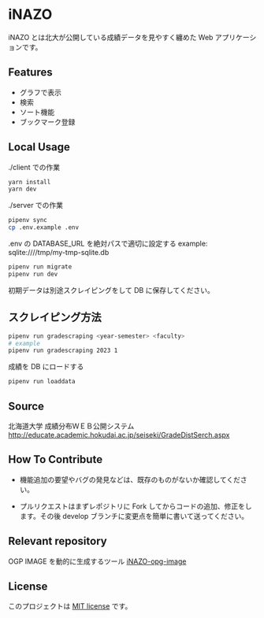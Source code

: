 # iNAZO

iNAZO とは北大が公開している成績データを見やすく纏めた Web アプリケーションです。

## Features

- グラフで表示
- 検索
- ソート機能
- ブックマーク登録

## Local Usage

./client での作業

```bash
yarn install
yarn dev
```

./server での作業

```bash
pipenv sync
cp .env.example .env
```

.env の DATABASE_URL を絶対パスで適切に設定する
example: sqlite:////tmp/my-tmp-sqlite.db

```bash
pipenv run migrate
pipenv run dev
```

初期データは別途スクレイピングをして DB に保存してください。

## スクレイピング方法

```bash
pipenv run gradescraping <year-semester> <faculty>
# example
pipenv run gradescraping 2023 1
```

成績を DB にロードする

```bash
pipenv run loaddata
```

## Source

北海道大学 成績分布ＷＥＢ公開システム
http://educate.academic.hokudai.ac.jp/seiseki/GradeDistSerch.aspx

## How To Contribute

- 機能追加の要望やバグの発見などは、既存のものがないか確認してください。

- プルリクエストはまずレポジトリに Fork してからコードの追加、修正をします。その後 develop ブランチに変更点を簡単に書いて送ってください。

## Relevant repository

OGP IMAGE を動的に生成するツール
[iNAZO-opg-image](https://github.com/karintou8710/iNAZO-ogp-image)

## License

このプロジェクトは [MIT license](https://en.wikipedia.org/wiki/MIT_License) です。
